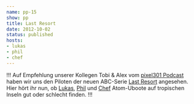 ```yaml
---
name: pp-15
show: pp
title: Last Resort
date: 2012-10-02
status: published
hosts:
- lukas
- phil
- chef
---
```

!!!
Auf Empfehlung unserer Kollegen Tobi & Alex vom [pixel301 Podcast](http://www.pixel301.de/) haben wir uns den Piloten der neuen ABC-Serie [Last Resort](http://www.imdb.com/title/tt2172103/) angesehen. Hier hört ihr nun, ob [Lukas](https://twitter.com/blubser), [Phil](https://twitter.com/philgrooves) und [Chef](https://twitter.com/grischder) Atom-Uboote auf tropischen Inseln gut oder schlecht finden.
!!!

